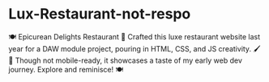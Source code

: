 # Lux-Restaurant-not-respo
🍽️ Epicurean Delights Restaurant 🌟  Crafted this luxe restaurant website last year for a DAW module project, pouring in HTML, CSS, and JS creativity. 🖌️🍷 Though not mobile-ready, it showcases a taste of my early web dev journey. Explore and reminisce! 🍽️
